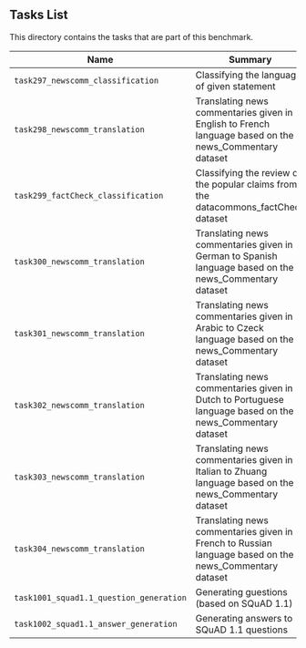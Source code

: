 ## Tasks List 

This directory contains the tasks that are part of this benchmark. 


Name | Summary | Category
---- | ----------- | --------
`task297_newscomm_classification` | Classifying the language of given statement | Classification
`task298_newscomm_translation` | Translating news commentaries given in English to French language based on the news_Commentary dataset | Language Translation
`task299_factCheck_classification` | Classifying the review of the popular claims from the datacommons_factCheck dataset| Classification
`task300_newscomm_translation` | Translating news commentaries given in German to Spanish language based on the news_Commentary dataset | Language Translation
`task301_newscomm_translation` | Translating news commentaries given in Arabic to Czeck language based on the news_Commentary dataset | Language Translation
`task302_newscomm_translation` | Translating news commentaries given in Dutch to Portuguese language based on the news_Commentary dataset | Language Translation
`task303_newscomm_translation` | Translating news commentaries given in Italian to Zhuang language based on the news_Commentary dataset | Language Translation
`task304_newscomm_translation` | Translating news commentaries given in French to Russian language based on the news_Commentary dataset | Language Translation
`task1001_squad1.1_question_generation` | Generating guestions (based on SQuAD 1.1) | Question Generation  
`task1002_squad1.1_answer_generation` | Generating answers to SQuAD 1.1 questions | Answer Generation
